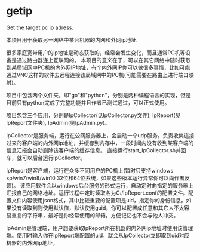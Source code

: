 # getip
Get the target pc ip adress.

本项目用于获取另一网络中某台机器的内网和外网ip地址.


很多家庭宽带用户的ip地址是动态获取的，经常会发生变化，而且通常PC机等设备是通过路由器连上互联网的。 本项目的意义在于，可以在其它网络中随时获取到某局域网中PC机的内外网IP地址，有个内外网IP你可以做很多事情，比如可能通过VNC这样的软件去远程连接该局域网中的PC机(可能需要在路由上进行端口映射)。


项目中包含两个文件夹，即"go"和"python"，分别是两种编程语言的实现，但是目前只有python完成了完整功能并且作者已测试通过，可以正式使用。


项目包含三个应用，分别是IpCollector(见IpCollector.py文件), IpReport(见IpReport文件夹), IpAdmin(见IpAdmin.py)。


IpCollector是服务端，运行在公网服务器上，会启动一个udp服务。负责收集连接过来的客户端的内外网ip地址，并缓存到内存中，一段时间内没有收到某客户端的信息汇报会自动删除该客户端的缓存信息。 直接运行start_IpCollector.sh并回车，就可以后台运行IpCollector。


IpReport是客户端，运行在众多不同用户的PC机上(暂时只支持windows xp/win7/win8/win10 32位和64位系统，如果这些版本运行异常你可以向作者反馈)。 该应用软件会以windows后台服务的形式运行，自动定时向指定的服务器上汇报自己的网络地址。运行过程中定时读取名为C:/IpReport.conf的配置文件。配置文件内容使用json格式，其中比较重要的配置项是uid，指定你的身份信息，如果没有读取到则使用默认值，默认使用guid，你可以配置成任意和其它人不太容易重复的字符串，最好是你经常使用的邮箱，方便记忆也不会与他人冲突。


IpAdmin是管理端，用户想要获取IpReport所在机器的内外网ip地址时使用该管理端。使用时输入你在IpReport端配置的uid，就会从IpCollector立即取到uid对应机器的内外网ip地址。



